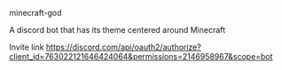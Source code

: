 minecraft-god

A discord bot that has its theme centered around Minecraft

Invite link https://discord.com/api/oauth2/authorize?client_id=763022121646424064&permissions=2146958967&scope=bot
